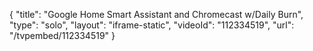 {
    "title": "Google Home Smart Assistant and Chromecast w\/Daily Burn",
    "type": "solo",
    "layout": "iframe-static",
    "videoId": "112334519",
    "url": "\/tvpembed\/112334519"
}